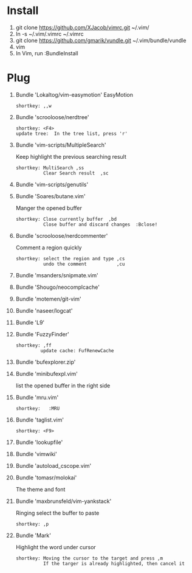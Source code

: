 Install
=====
1. git clone https://github.com/XJacob/vimrc.git ~/.vim/
2. ln -s ~/.vim/.vimrc ~/.vimrc
3. git clone https://github.com/gmarik/vundle.git ~/.vim/bundle/vundle
4. vim
5. In Vim, run :BundleInstall


Plug
=====
1. Bundle 'Lokaltog/vim-easymotion'
	EasyMotion
   ```
   shortkey: ,,w
   ```
3. Bundle 'scrooloose/nerdtree'

   ```
   shortkey: <F4>
   update tree:  In the tree list, press 'r'
   ```

3. Bundle 'vim-scripts/MultipleSearch'

   Keep highlight the previous searching result
   ```
   shortkey: MultiSearch ,ss
             Clear Search result  ,sc
   ```

4. Bundle 'vim-scripts/genutils'

5. Bundle 'Soares/butane.vim'

   Manger the opened buffer
   ```
   shortkey: Close currently buffer  ,bd  
             Close buffer and discard changes  :Bclose!

6. Bundle 'scrooloose/nerdcommenter'

   Comment a region quickly
   ```
   shortkey: select the region and type ,cs 
             undo the comment           ,cu

7. Bundle 'msanders/snipmate.vim'

8. Bundle 'Shougo/neocomplcache'

9. Bundle 'motemen/git-vim'

10. Bundle 'naseer/logcat'

11. Bundle 'L9'

12. Bundle 'FuzzyFinder'
    ```
	shortkey: ,ff
	         update cache: FufRenewCache
    ```

13. Bundle 'bufexplorer.zip'

14. Bundle 'minibufexpl.vim'

    list the opened buffer in the right side

15. Bundle 'mru.vim'
    ```
	shortkey:   :MRU
    ```

16. Bundle 'taglist.vim'

    ```
	shortkey: <F9>
    ```

17. Bundle 'lookupfile'

18. Bundle 'vimwiki'

19. Bundle 'autoload_cscope.vim'

20. Bundle 'tomasr/molokai'

    The theme and font

21. Bundle 'maxbrunsfeld/vim-yankstack'

	Ringing select the buffer to paste
    ```
	shortkey: ,p
    ```

22. Bundle 'Mark'

    Highlight the word under cursor
    ```
	shortkey: Moving the cursor to the target and press ,m
	          If the targer is already highlighted, then cancel it
    ```



